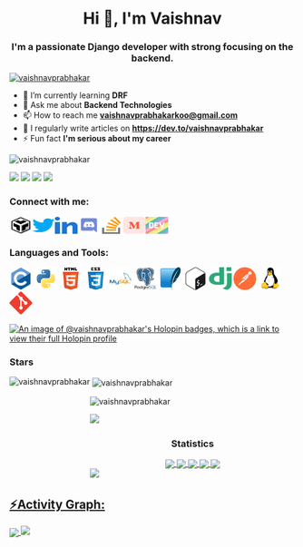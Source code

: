 
<h1 align="center">Hi 👋, I'm Vaishnav</h1>
<h3 align="center">I'm a passionate Django developer with strong focusing on the backend.</h3>

<p align="left"> <a href="https://github.com/ryo-ma/github-profile-trophy"><img src="https://github-profile-trophy.vercel.app/?username=vaishnavprabhakar&theme=tokyonight" alt="vaishnavprabhakar" /></a> </p>

- 🌱 I’m currently learning **DRF**
- 💬 Ask me about **Backend Technologies**
- 📫 How to reach me **vaishnavprabhakarkoo@gmail.com**
- 📝 I regularly write articles on **https://dev.to/vaishnavprabhakar**
- ⚡ Fun fact **I'm serious about my career**

<p align="left"> <img src="https://komarev.com/ghpvc/?username=vaishnavprabhakar&label=Profile%20views&color=0e75b6&style=flat" alt="vaishnavprabhakar" /> </p>
<div> <a href="https://twitter.com/vaishnavprabhakar" target="_blank"><img src="https://img.shields.io/badge/Twitter-1DA1F2?style=for-the-badge&logo=twitter&logoColor=white" target="_blank"></a>
<a href="https://www.linkedin.com/in/vaishnav-prabhakar" target="_blank"><img src="https://img.shields.io/badge/LinkedIn-0077B5?style=for-the-badge&logo=linkedin&logoColor=white" target="_blank"></a>
<a href="https://github.com/vaishnavprabhakar" target="_blank"><img src="https://img.shields.io/badge/GitHub-100000?style=for-the-badge&logo=github&logoColor=white" target="_blank"></a>
<a href = "mailto:vaishnavprabhakarkoo@gmail.com"><img src="https://img.shields.io/badge/-Gmail-%23333?style=for-the-badge&logo=gmail&logoColor=white" target="_blank"></a>
</div><h3 align="left">Connect with me:</h3>
<p align="left">
<a href="https://codesandbox.com/vaishnavprabhakar" target="blank"><img align="center" src="https://raw.githubusercontent.com/teamedwardforever/Readme-Generator/71f25dd8b98329b168142a6b782a107b75eab178/svg/Social/codesandbox.svg" alt="vaishnavprabhakar" height="30" width="40" /></a><a href="https://twitter.com/vaishnavprabhakar" target="blank"><img align="center" src="https://raw.githubusercontent.com/teamedwardforever/Readme-Generator/71f25dd8b98329b168142a6b782a107b75eab178/svg/Social/twitter.svg" alt="vaishnavprabhakar" height="30" width="40" /></a><a href="https://linkedin.com/in/vaishnav-prabhakar" target="blank"><img align="center" src="https://raw.githubusercontent.com/teamedwardforever/Readme-Generator/71f25dd8b98329b168142a6b782a107b75eab178/svg/Social/linked-in-alt.svg" alt="vaishnav-prabhakar" height="30" width="40" /></a><a href="https://discord.gg/leetcode" target="blank"><img align="center" src="https://raw.githubusercontent.com/teamedwardforever/Readme-Generator/71f25dd8b98329b168142a6b782a107b75eab178/svg/Social/discord.svg" alt="leetcode" height="30" width="40" /></a><a href="https://stackoverflow.com/users/https://stackoverflow.com/users/19803892/vaishnav-prabhakar" target="blank"><img align="center" src="https://raw.githubusercontent.com/teamedwardforever/Readme-Generator/71f25dd8b98329b168142a6b782a107b75eab178/svg/Social/stack-overflow.svg" alt="https://stackoverflow.com/users/19803892/vaishnav-prabhakar" height="30" width="40" /></a><a href="https://medium.com/@vaishnavprabhakarkoo" target="blank"><img align="center" src="https://raw.githubusercontent.com/teamedwardforever/Readme-Generator/71f25dd8b98329b168142a6b782a107b75eab178/svg/Social/medium.svg" alt="@vaishnavprabhakarkoo" height="30" width="40" /></a><a href="https://dev.to/vaishnavprabhakar" target="blank"><img align="center" src="https://raw.githubusercontent.com/teamedwardforever/Readme-Generator/71f25dd8b98329b168142a6b782a107b75eab178/svg/Social/devto.svg" alt="vaishnavprabhakar" height="30" width="40" /></a></p>

<h3 align="left">Languages and Tools:</h3>
<p align="left">
<img src="https://raw.githubusercontent.com/teamedwardforever/Readme-Generator/71f25dd8b98329b168142a6b782a107b75eab178/svg/Skills/Languages/c-original.svg" alt="C" width="40" height="40"/>
<img src="https://raw.githubusercontent.com/teamedwardforever/Readme-Generator/71f25dd8b98329b168142a6b782a107b75eab178/svg/Skills/Languages/python-original.svg" alt="Python" width="40" height="40"/>
<img src="https://raw.githubusercontent.com/teamedwardforever/Readme-Generator/71f25dd8b98329b168142a6b782a107b75eab178/svg/Skills/Frontend/html5-original-wordmark.svg" alt="HTML" width="40" height="40"/>
<img src="https://raw.githubusercontent.com/teamedwardforever/Readme-Generator/71f25dd8b98329b168142a6b782a107b75eab178/svg/Skills/Frontend/css3-original-wordmark.svg" alt="Css" width="40" height="40"/>
<img src="https://raw.githubusercontent.com/teamedwardforever/Readme-Generator/71f25dd8b98329b168142a6b782a107b75eab178/svg/Skills/Database/mysql-original-wordmark.svg" alt="Mysql" width="40" height="40"/>
<img src="https://raw.githubusercontent.com/teamedwardforever/Readme-Generator/71f25dd8b98329b168142a6b782a107b75eab178/svg/Skills/Database/postgresql-original-wordmark.svg" alt="Postgresql" width="40" height="40"/>
<img src="https://raw.githubusercontent.com/teamedwardforever/Readme-Generator/71f25dd8b98329b168142a6b782a107b75eab178/svg/Skills/Database/sqlite-icon.svg" alt="Sqlite" width="40" height="40"/>
<img src="https://raw.githubusercontent.com/teamedwardforever/Readme-Generator/71f25dd8b98329b168142a6b782a107b75eab178/svg/Skills/Devops/gnu_bash-icon.svg" alt="Gnu Bash" width="40" height="40"/>
<img src="https://raw.githubusercontent.com/teamedwardforever/Readme-Generator/71f25dd8b98329b168142a6b782a107b75eab178/svg/Skills/Framework/django.svg" alt="Django" width="40" height="40"/>
<img src="https://raw.githubusercontent.com/teamedwardforever/Readme-Generator/71f25dd8b98329b168142a6b782a107b75eab178/svg/Skills/Software/getpostman-icon.svg" alt="Postman" width="40" height="40"/>
<img src="https://raw.githubusercontent.com/teamedwardforever/Readme-Generator/71f25dd8b98329b168142a6b782a107b75eab178/svg/Skills/Other/linux-original.svg" alt="Linux" width="40" height="40"/>
<img src="https://raw.githubusercontent.com/teamedwardforever/Readme-Generator/71f25dd8b98329b168142a6b782a107b75eab178/svg/Skills/Other/git-scm-icon.svg" alt="Git" width="40" height="40"/>
</p>

[![An image of @vaishnavprabhakar's Holopin badges, which is a link to view their full Holopin profile](https://holopin.me/@vaishnavprabhakar#)](https://holopin.io/@vaishnavprabhakar#)



<h3 align="left">Stars</h3>
<img align="left" height="180em" src="https://github-readme-stats.vercel.app/api/top-langs/?username=vaishnavprabhakar&layout=compact&theme=cobalt" alt=vaishnavprabhakar />

<p>&nbsp;<img align="center" height="180em" src="https://github-readme-stats.vercel.app/api?username=vaishnavprabhakar&show_icons=true&locale=en&theme=" alt="vaishnavprabhakar" /></p>

<p><img align="center" height="180em" src="https://github-readme-streak-stats.herokuapp.com/?user=vaishnavprabhakar&theme=dark" alt="vaishnavprabhakar" /></p>

<img src="https://user-images.githubusercontent.com/73097560/115834477-dbab4500-a447-11eb-908a-139a6edaec5c.gif"><h3 align="center">Statistics</h3>
<div align="center">
<a href="https://github.com/vaishnavprabhakar">
<img align="center" src="http://github-profile-summary-cards.vercel.app/api/cards/stats?username=vaishnavprabhakar&theme=2077" height="180em" />
<img align="center" src="http://github-profile-summary-cards.vercel.app/api/cards/most-commit-language?username=vaishnavprabhakar&theme=2077" height="180em" />
<img align="center" src="http://github-profile-summary-cards.vercel.app/api/cards/repos-per-language?username=vaishnavprabhakar&theme=2077" height="180em" />
<img align="center" src="http://github-profile-summary-cards.vercel.app/api/cards/productive-time?username=vaishnavprabhakar&theme=2077" height="180em" />
<img align="center" src="http://github-profile-summary-cards.vercel.app/api/cards/profile-details?username=vaishnavprabhakar&theme=2077" height="180em" />
</div>
<img src="https://user-images.githubusercontent.com/73097560/115834477-dbab4500-a447-11eb-908a-139a6edaec5c.gif"><h2 align="left">⚡Activity Graph:</h2>
<img align="center" src="https://github-readme-activity-graph.vercel.app/graph?username=vaishnavprabhakar&theme=github"/>

<img src="https://raw.githubusercontent.com/Trilokia/Trilokia/379277808c61ef204768a61bbc5d25bc7798ccf1/bottom_header.svg" />
